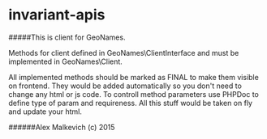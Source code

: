 # invariant-apis

#####This is client for GeoNames.

Methods for client defined in GeoNames\ClientInterface and must be implemented in GeoNames\Client.

All implemented methods should be marked as FINAL to make them visible on frontend.
They would be added automatically so you don't need to change any html or js code.
To controll method parameters use PHPDoc to define type of param and requireness.
All this stuff would be taken on fly and update your html.

######Alex Malkevich (c) 2015
